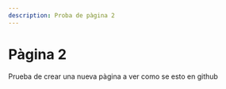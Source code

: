 ```yaml
---
description: Proba de pàgina 2
---
```


# Pàgina 2

Prueba de crear una nueva pàgina a ver como se esto en github
